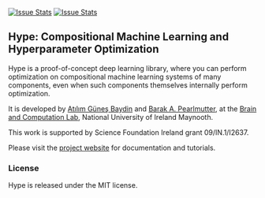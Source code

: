 [![Issue Stats](http://issuestats.com/github/hypelib/Hype/badge/pr)](http://issuestats.com/github/hypelib/Hype)
[![Issue Stats](http://issuestats.com/github/hypelib/Hype/badge/issue)](http://issuestats.com/github/hypelib/Hype)

Hype: Compositional Machine Learning and Hyperparameter Optimization
--------------------------------------------------------------------

Hype is a proof-of-concept deep learning library, where you can perform optimization on compositional machine learning systems of many components, even when such components themselves internally perform optimization.

It is developed by [Atılım Güneş Baydin](http://www.cs.nuim.ie/~gunes/) and [Barak A. Pearlmutter](http://bcl.hamilton.ie/~barak/), at the [Brain and Computation Lab](http://www.bcl.hamilton.ie/), National University of Ireland Maynooth.

This work is supported by Science Foundation Ireland grant 09/IN.1/I2637.

Please visit the [project website](http://hypelib.github.io/Hype/) for documentation and tutorials.

### License

Hype is released under the MIT license.

